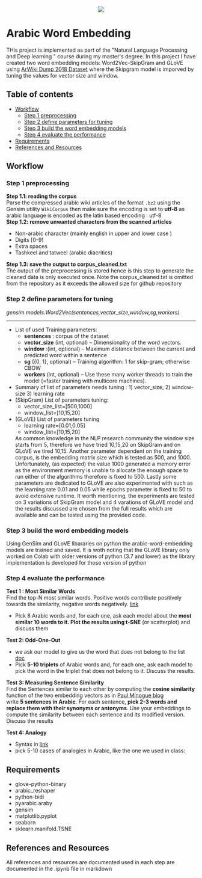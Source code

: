 <div align="center">
  <img  src="https://github.com/shaimaaK/arabic-word-embedding/assets/54285485/8b52c843-12e2-4de3-ab13-e9abb3d56d24">
 </div>

# Arabic Word Embedding
THis project is implemented as part of the "Natural Language Processing and Deep learning " course during my master's degree. In this project I have created two word embedding models: Word2Vec-SkipGram and GLoVE using [ArWiki Dump 2018 Dataset](https://www.kaggle.com/datasets/abedkhooli/arabic-wiki-data-dump-2018) where the Skipgram model is imporved by tuning the values for vector size and window.

## Table of contents
- [Workflow](#workflow)
  * [Step 1 preprocessing](#step-1-preprocessing)
  * [Step 2 define parameters for tuning](#step-2-define-parameters-for-tuning)
  * [Step 3 build the word embedding models](#step-3-build-the-word-embedding-models)
  * [Step 4 evaluate the performance](#step-4-evaluate-the-performance)
- [Requirements](#requirements)
- [References and Resources](#references-and-resources)

## Workflow
### Step 1 preprocessing 
**Step 1.1: reading the corpus** <br>
Parse the compressed arabic wiki articles of the format `.bz2` using the Gensim utility `WikiCorpus` then make sure the encoding is set to **utf-8** as arabic language is encoded as the latin based encoding : utf-8 <br>
**Step 1.2: remove unwanted characters from the scanned articles** <br>
- Non-arabic character (mainly english in upper and lower case ) 
- Digits [0-9]
- Extra spaces
- Tashkeel and tatweel (arabic diacritics) </ul>
**Step 1.3: save the output to corpus_cleaned.txt** <br>
The output of the preprocessing is stored hence is this step to generate the cleaned data is only executed once. Note the corpus_cleaned.txt is omitted from the repository as it exceeds the allowed size for github repository

### Step 2 define parameters for tuning
*gensim.models.Word2Vec(sentences,vector_size,window,sg,workers)*<hr>
- List of used Training parameters:
    - **sentences** : corpus of the dataset
    - **vector_size** (int, optional) – Dimensionality of the word vectors.
    - **window** :(int, optional) – Maximum distance between the current and predicted word within a sentence
    - **sg** ({0, 1}, optional) – Training algorithm: 1 for skip-gram; otherwise CBOW
    - **workers** (int, optional) – Use these many worker threads to train the model (=faster training with multicore machines). 
- Summary of list of parameters needs tuning : 1) vector_size, 2) window-size 3) learning rate
- (SkipGram) List of parameters tuning:
  - vector_size_list=[500,1000]
  - window_list=[10,15,20]
- (GLoVE) List of parameters tuning
  - learning rate=[0.01,0.05]
  - window_list=[10,15,20] </ul>
As common knowledge in the NLP research community the window size starts from 5, therefore we have tried 10,15,20 on SkipGram and on GLoVE we tired 10,15. Another parameter dependent on the training corpus, is the embedding matrix size which is tested as 500, and 1000. Unfortunately, (as expected) the value 1000 generated a memory error as the environment memory is unable to allocate the enough space to run either of the algorithms therefore is fixed to 500. Lastly some parameters are dedicated to GLoVE are also
experimented with such as the learning rate 0.01 and 0.05 while epochs parameter is fixed to 50 to avoid extensive runtime. It worth mentioning, the experiments are tested on 3 variations of SkipGram model and 4 varations of GLoVE model and the results discussed are chosen from the full results which are available and can be tested using the provided code.

### Step 3 build the word embedding models
Using GenSim and GLoVE libararies on python the arabic-word-embedding models are trained and saved. It is woth noting that the GLoVE library only worked on Colab with older versions of python (3.7 and lower) as the library implementation is developed for those version of python

### Step 4 evaluate the performance
**Test 1 : Most Similar Words** <br>
Find the top-N most similar words. Positive words contribute positively towards the similarity, negative words negatively. [link](https://tedboy.github.io/nlps/generated/generated/gensim.models.Word2Vec.most_similar.html#gensim.models.Word2Vec.most_similar)<br>
- Pick 8 Arabic words and, for each one, ask each model about
the **most similar 10 words to it. Plot the results using t-SNE** (or scatterplot) and discuss
them

**Test 2: Odd-One-Out**<br>
- we ask our model to give us the word that does not belong to the list [doc](https://tedboy.github.io/nlps/generated/generated/gensim.models.Word2Vec.doesnt_match.html#gensim.models.Word2Vec.doesnt_match)
- Pick **5-10 triplets** of Arabic words and, for each one, ask each model to
pick the word in the triplet that does not belong to it. Discuss the results.

**Test 3: Measuring Sentence Similarity**<br>
Find the Sentences similar to each other by computing the **cosine similarity** function of the two embedding vectors as in [Paul Minogue blog](https://paulminogue.com/index.php/2019/09/29/introduction-to-cosine-similarity/)<br>
write **5 sentences in Arabic**. For each sentence, **pick 2-3
words and replace them with their synonyms or antonyms**. Use your embeddings to
compute the similarity between each sentence and its modified version. Discuss the
results

**Test 4: Analogy**<br>
- Syntax in [link](https://tedboy.github.io/nlps/generated/generated/gensim.models.Word2Vec.doesnt_match.html#gensim.models.Word2Vec.doesnt_match)
- pick 5-10 cases of analogies in Arabic, like the one we used in class:


## Requirements
- glove-python-binary
- arabic_reshaper
- python-bidi
- pyarabic.araby
- gensim
- matplotlib.pyplot
- seaborn
- sklearn.manifold.TSNE

## References and Resources
All references and resources are documented used in each step are documented in the .ipynb file in markdown
